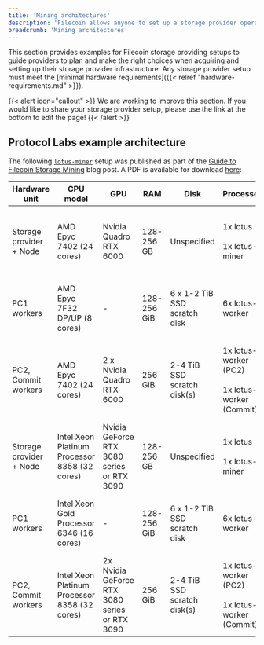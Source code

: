 ```yaml
---
title: 'Mining architectures'
description: 'Filecoin allows anyone to set up a storage provider operation to participate in a global, distributed storage market.'
breadcrumb: 'Mining architectures'
---
```

This section provides examples for Filecoin storage providing setups to guide providers to plan and make the right choices when acquiring and setting up their storage provider infrastructure. Any storage provider setup must meet the [minimal hardware requirements]({{< relref "hardware-requirements.md" >}}).

{{< alert icon="callout" >}}
We are working to improve this section. If you would like to share your storage provider setup, please use the link at the bottom to edit the page!
{{< /alert >}}

## Protocol Labs example architecture

The following [`lotus-miner`](https://lotus.filecoin.io) setup was published as part of the [Guide to Filecoin Storage Mining](https://filecoin.io/blog/filecoin-guide-to-storage-mining/) blog post. A PDF is available for download [here](https://filecoin.io/vintage/mining-hardware-config-testnet-v3.pdf):

| Hardware unit        | CPU model                     | GPU                        | RAM        | Disk                        | Processes                                                   | Notes                                                                                       |
| -------------------- | ----------------------------- | -------------------------- | ---------- | --------------------------- | ----------------------------------------------------------- | ------------------------------------------------------------------------------------------- |
| Storage provider + Node | AMD Epyc 7402 (24 cores)      | Nvidia Quadro RTX 6000     | 128-256 GB  | Unspecified                 | 1x lotus <br /><br />1x lotus-miner                         | The provider delegates sealing functions to the workers below.                                 |
| PC1 workers          | AMD Epyc 7F32 DP/UP (8 cores) | -                          | 128-256 GiB | 6 x 1-2 TiB SSD scratch disk | 6x lotus-worker                                             | Runs 6 [Lotus seal workers](https://lotus.filecoin.io/docs/storage-providers/seal-workers/) in parallel for PreCommit1 phase only.   |
| PC2, Commit workers  | AMD Epyc 7402 (24 cores)      | 2 x Nvidia Quadro RTX 6000 | 256 GiB     | 2-4 TiB SSD scratch disk(s)  | 1x lotus-worker (PC2) <br /><br /> 1x lotus-worker (Commit) | One [worker](https://lotus.filecoin.io/docs/storage-providers/seal-workers/) dedicated to PreCommit2 and another to the Commit phase |
| Storage provider + Node | Intel Xeon Platinum Processor 8358 (32 cores) | Nvidia GeForce RTX 3080 series or RTX 3090 | 128-256 GB | Unspecified | 1x lotus<br><br>1x lotus-miner | The provider delegates sealing functions to the workers below. |
| PC1 workers | Intel Xeon Gold Processor 6346 (16 cores) | - | 128-256 GiB | 6 x 1-2 TiB SSD scratch disk | 6x lotus-worker | Runs 6 Lotus seal workers in parallel for PreCommit1 phase only. |
| PC2, Commit workers | Intel Xeon Platinum Processor 8358 (32 cores) | 2x Nvidia GeForce RTX 3080 series or RTX 3090 | 256 GiB | 2-4 TiB SSD scratch disk(s) | 1x lotus-worker (PC2)<br><br>1x lotus-worker (Commit) | One worker dedicated to PreCommit2 and another to the Commit phase. |
